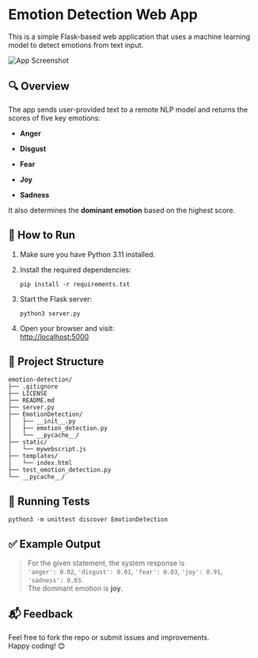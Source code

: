 
# Emotion Detection Web App

This is a simple Flask-based web application that uses a machine learning model to detect emotions from text input.

![App Screenshot](https://i.imgur.com/25zRN0u.png)

## 🔍 Overview

The app sends user-provided text to a remote NLP model and returns the scores of five key emotions:

-   **Anger**
    
-   **Disgust**
    
-   **Fear**
    
-   **Joy**
    
-   **Sadness**
    

It also determines the **dominant emotion** based on the highest score.

## 🚀 How to Run

1.  Make sure you have Python 3.11 installed.
    
2.  Install the required dependencies:
    
    `pip install -r requirements.txt` 
    
3.  Start the Flask server:
    
    `python3 server.py` 
    
4.  Open your browser and visit:  
    [http://localhost:5000](http://localhost:5001)

## 📁 Project Structure

```
emotion-detection/
├── .gitignore
├── LICENSE
├── README.md
├── server.py
├── EmotionDetection/
│   ├── __init__.py
│   ├── emotion_detection.py
│   └── __pycache__/
├── static/
│   └── mywebscript.js
├── templates/
│   └── index.html
├── test_emotion_detection.py
└── __pycache__/
```

    

## 🧪 Running Tests


`python3 -m unittest discover EmotionDetection` 

## ✅ Example Output

> For the given statement, the system response is  
> `'anger': 0.02`, `'disgust': 0.01`, `'fear': 0.03`, `'joy': 0.91`, `'sadness': 0.03`.  
> The dominant emotion is **joy**.

## 📬 Feedback

Feel free to fork the repo or submit issues and improvements.  
Happy coding! 😊
